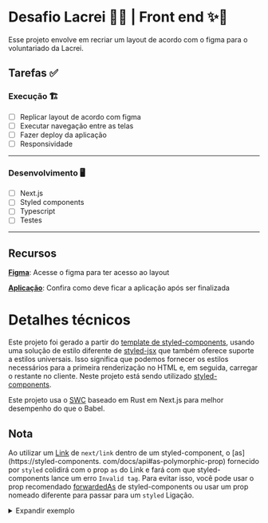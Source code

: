 # Desafio Lacrei 🏳️‍🌈 | Front end ✨🌈

Esse projeto envolve em recriar um layout de acordo com o figma para o voluntariado da Lacrei.

## Tarefas ✅

### Execução 🏗️

- [ ] Replicar layout de acordo com figma
- [ ] Executar navegação entre as telas
- [ ] Fazer deploy da aplicação
- [ ] Responsividade

---

### Desenvolvimento 🖥️

- [ ] Next.js
- [ ] Styled components
- [ ] Typescript
- [ ] Testes

---

## Recursos

**[Figma](https://www.figma.com/file/rinPq1hNUad5M5P4B9Sl23/Desafio?node-id=2%3A15&t=apIxxo3pcKbKGRX4-0)**: Acesse o figma para ter acesso ao layout 

[**Aplicação**](https://desafio-lacrei-five.vercel.app): Confira como deve ficar a aplicação após ser finalizada

# Detalhes técnicos

Este projeto foi gerado a partir do [template de styled-components](https://github.com/vercel/next.js/tree/canary/examples/with-styled-components), usando uma solução de estilo diferente de [styled-jsx](https://github.com/vercel/styled-jsx) que também oferece suporte a estilos universais.
Isso significa que podemos fornecer os estilos necessários para a primeira renderização no HTML e, em seguida, carregar o restante no cliente.
Neste projeto está sendo utilizado [styled-components](https://github.com/styled-components/styled-components).

Este projeto usa o [SWC](https://nextjs.org/docs/advanced-features/compiler#styled-components) baseado em Rust em Next.js para melhor desempenho do que o Babel.

## Nota

Ao utilizar um [Link](https://nextjs.org/docs/api-reference/next/link) de `next/link` dentro de um styled-component, o [as](https://styled-components. com/docs/api#as-polymorphic-prop) fornecido por `styled` colidirá com o prop `as` do Link e fará com que styled-components lance um erro `Invalid tag`. Para evitar isso, você pode usar o prop recomendado [forwardedAs](https://styled-components.com/docs/api#forwardedas-prop) de styled-components ou usar um prop nomeado diferente para passar para um `styled` Ligação.

<details>
<summary>Expandir exemplo</summary>
<br />

**components/StyledLink.js**

```javascript
import Link from 'next/link'
import styled from 'styled-components'

const StyledLink = ({ as, children, className, href }) => (
  <Link href={href} as={as} passHref>
    <a className={className}>{children}</a>
  </Link>
)

export default styled(StyledLink)`
  color: #0075e0;
  text-decoration: none;
  transition: all 0.2s ease-in-out;

  &:hover {
    color: #40a9ff;
  }

  &:focus {
    color: #40a9ff;
    outline: none;
    border: 0;
  }
`
```

**pages/index.js**

```javascript
import StyledLink from '../components/StyledLink'

export default () => (
  <StyledLink href="/post/[pid]" forwardedAs="/post/abc">
    First post
  </StyledLink>
)
```

</details>

